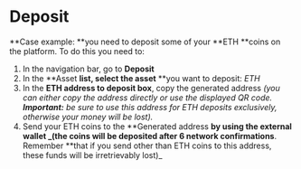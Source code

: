 

# Deposit

**Case example: **you need to deposit some of your **ETH **coins on the platform. To do this you need to:



1.  In the navigation bar, go to **Deposit**
1.  In the **Asset **list, select the asset** **you want to deposit: _ETH_
1.  In the **ETH address to deposit box**, copy the generated address _(you can either copy the address directly or use the displayed QR code. **Important:** be sure to use this address for ETH deposits exclusively, otherwise your money will be lost)._
1.  Send your ETH coins to the **Generated address **by using the external wallet _(the coins will be deposited after 6 network confirmations**. Remember **that if you send other than ETH coins to this address, these funds will be irretrievably lost)_
